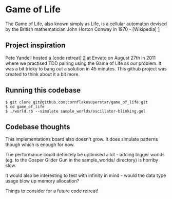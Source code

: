 # Game of Life

The Game of Life, also known simply as Life, is a cellular automaton devised by the British 
mathematician John Horton Conway in 1970 - [Wikipedia] [1]

## Project inspiration
Pete Yandell hosted a [code retreat] [2] at Envato on August 27th in 2011 where we practised TDD pairing using the Game of Life as our problem. It was a bit tricky to bang out a solution in 45 minutes. This github project was created to think about it a bit more.

## Running this codebase

    $ git clone git@github.com:cornflakesuperstar/game_of_life.git
    $ cd game_of_life
    $ ./world.rb --simulate sample_worlds/oscillator-blinking.gol

## Codebase thoughts
This implementations board also doesn't grow. It does simulate patterns though which is enough for now.

The performance could definitely be optimised a lot - adding bigger worlds (eg. to the Gosper Glider Gun in the sample_worlds/ directory) is horriby slow. 

It would also be interesting to test with infinity in mind - would the data type usage blow up memory allocation?

Things to consider for a future code retreat!

  [1]: http://en.wikipedia.org/wiki/Conway's_Game_of_Life "Wikipedia"
  [2]: http://notes.envato.com/developers/code-retreat/   "code retreat"  